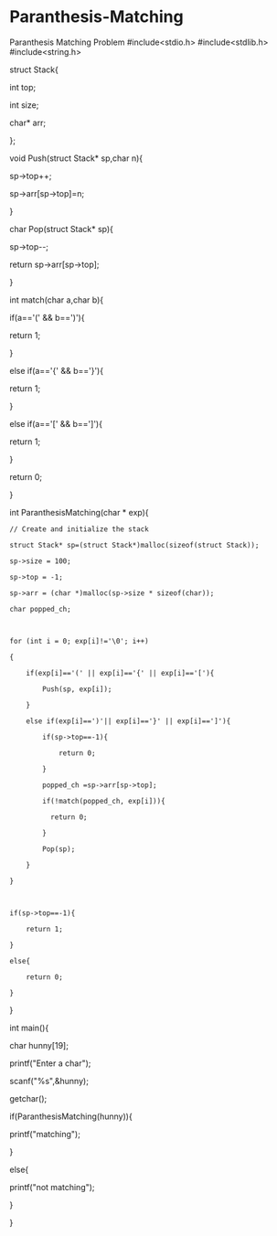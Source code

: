 # Paranthesis-Matching
Paranthesis Matching Problem
#include<stdio.h>
#include<stdlib.h>
#include<string.h>

struct Stack{

int top;

int size;

char* arr;

};

void Push(struct Stack* sp,char n){

sp->top++;

sp->arr[sp->top]=n;

}

char Pop(struct Stack* sp){

sp->top--;

return sp->arr[sp->top];

}

int match(char a,char b){

if(a=='(' && b==')'){

return 1;

}

else if(a=='{' && b=='}'){

return 1;

}

else if(a=='[' && b==']'){

return 1;

}

return 0;

}

int ParanthesisMatching(char * exp){

    // Create and initialize the stack

    struct Stack* sp=(struct Stack*)malloc(sizeof(struct Stack));

    sp->size = 100;

    sp->top = -1;

    sp->arr = (char *)malloc(sp->size * sizeof(char));

    char popped_ch;

 

    for (int i = 0; exp[i]!='\0'; i++)

    {

        if(exp[i]=='(' || exp[i]=='{' || exp[i]=='['){

            Push(sp, exp[i]);

        }

        else if(exp[i]==')'|| exp[i]=='}' || exp[i]==']'){

            if(sp->top==-1){

                return 0;

            }

            popped_ch =sp->arr[sp->top];

            if(!match(popped_ch, exp[i])){ 

              return 0;  

            }

            Pop(sp);

        }

    }

 

    if(sp->top==-1){

        return 1;

    }

    else{

        return 0;

    }

}

int main(){

char hunny[19];

printf("Enter a char");

scanf("%s",&hunny);

getchar();

if(ParanthesisMatching(hunny)){

printf("matching");

}

else{

printf("not matching");

}

}

 
